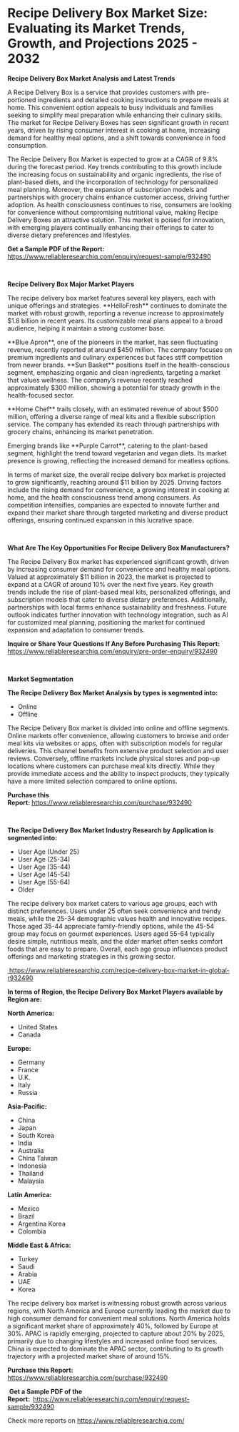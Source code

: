 <p><h1>Recipe Delivery Box Market Size: Evaluating its Market Trends, Growth, and Projections 2025 - 2032</h1></p><p><strong>Recipe Delivery Box Market Analysis and Latest Trends</strong></p>
<p><p>A Recipe Delivery Box is a service that provides customers with pre-portioned ingredients and detailed cooking instructions to prepare meals at home. This convenient option appeals to busy individuals and families seeking to simplify meal preparation while enhancing their culinary skills. The market for Recipe Delivery Boxes has seen significant growth in recent years, driven by rising consumer interest in cooking at home, increasing demand for healthy meal options, and a shift towards convenience in food consumption.</p><p>The Recipe Delivery Box Market is expected to grow at a CAGR of 9.8% during the forecast period. Key trends contributing to this growth include the increasing focus on sustainability and organic ingredients, the rise of plant-based diets, and the incorporation of technology for personalized meal planning. Moreover, the expansion of subscription models and partnerships with grocery chains enhance customer access, driving further adoption. As health consciousness continues to rise, consumers are looking for convenience without compromising nutritional value, making Recipe Delivery Boxes an attractive solution. This market is poised for innovation, with emerging players continually enhancing their offerings to cater to diverse dietary preferences and lifestyles.</p></p>
<p><strong>Get a Sample PDF of the Report:&nbsp;</strong> <a href="https://www.reliableresearchiq.com/enquiry/request-sample/932490?utm_campaign=3385&utm_medium=2&utm_source=Github&utm_content=ia&utm_term=21032025&utm_id=recipe-delivery-box">https://www.reliableresearchiq.com/enquiry/request-sample/932490</a></p>
<p>&nbsp;</p>
<p><strong>Recipe Delivery Box Major Market Players</strong></p>
<p><p>The recipe delivery box market features several key players, each with unique offerings and strategies. **HelloFresh** continues to dominate the market with robust growth, reporting a revenue increase to approximately $1.8 billion in recent years. Its customizable meal plans appeal to a broad audience, helping it maintain a strong customer base.</p><p>**Blue Apron**, one of the pioneers in the market, has seen fluctuating revenue, recently reported at around $450 million. The company focuses on premium ingredients and culinary experiences but faces stiff competition from newer brands. **Sun Basket** positions itself in the health-conscious segment, emphasizing organic and clean ingredients, targeting a market that values wellness. The company’s revenue recently reached approximately $300 million, showing a potential for steady growth in the health-focused sector.</p><p>**Home Chef** trails closely, with an estimated revenue of about $500 million, offering a diverse range of meal kits and a flexible subscription service. The company has extended its reach through partnerships with grocery chains, enhancing its market penetration.</p><p>Emerging brands like **Purple Carrot**, catering to the plant-based segment, highlight the trend toward vegetarian and vegan diets. Its market presence is growing, reflecting the increased demand for meatless options. </p><p>In terms of market size, the overall recipe delivery box market is projected to grow significantly, reaching around $11 billion by 2025. Driving factors include the rising demand for convenience, a growing interest in cooking at home, and the health consciousness trend among consumers. As competition intensifies, companies are expected to innovate further and expand their market share through targeted marketing and diverse product offerings, ensuring continued expansion in this lucrative space.</p></p>
<p>&nbsp;</p>
<p><strong>What Are The Key Opportunities For Recipe Delivery Box Manufacturers?</strong></p>
<p><p>The Recipe Delivery Box market has experienced significant growth, driven by increasing consumer demand for convenience and healthy meal options. Valued at approximately $11 billion in 2023, the market is projected to expand at a CAGR of around 10% over the next five years. Key growth trends include the rise of plant-based meal kits, personalized offerings, and subscription models that cater to diverse dietary preferences. Additionally, partnerships with local farms enhance sustainability and freshness. Future outlook indicates further innovation with technology integration, such as AI for customized meal planning, positioning the market for continued expansion and adaptation to consumer trends.</p></p>
<p><strong>Inquire or Share Your Questions If Any Before Purchasing This Report:</strong> <a href="https://www.reliableresearchiq.com/enquiry/pre-order-enquiry/932490?utm_campaign=3385&utm_medium=2&utm_source=Github&utm_content=ia&utm_term=21032025&utm_id=recipe-delivery-box">https://www.reliableresearchiq.com/enquiry/pre-order-enquiry/932490</a></p>
<p>&nbsp;</p>
<p><strong>Market Segmentation</strong></p>
<p><strong>The Recipe Delivery Box Market Analysis by types is segmented into:</strong></p>
<p><ul><li>Online</li><li>Offline</li></ul></p>
<p><p>The Recipe Delivery Box market is divided into online and offline segments. Online markets offer convenience, allowing customers to browse and order meal kits via websites or apps, often with subscription models for regular deliveries. This channel benefits from extensive product selection and user reviews. Conversely, offline markets include physical stores and pop-up locations where customers can purchase meal kits directly. While they provide immediate access and the ability to inspect products, they typically have a more limited selection compared to online options.</p></p>
<p><strong>Purchase this Report:&nbsp;</strong><a href="https://www.reliableresearchiq.com/purchase/932490?utm_campaign=3385&utm_medium=2&utm_source=Github&utm_content=ia&utm_term=21032025&utm_id=recipe-delivery-box">https://www.reliableresearchiq.com/purchase/932490</a></p>
<p>&nbsp;</p>
<p><strong>The Recipe Delivery Box Market Industry Research by Application is segmented into:</strong></p>
<p><ul><li>User Age (Under 25)</li><li>User Age (25-34)</li><li>User Age (35-44)</li><li>User Age (45-54)</li><li>User Age (55-64)</li><li>Older</li></ul></p>
<p><p>The recipe delivery box market caters to various age groups, each with distinct preferences. Users under 25 often seek convenience and trendy meals, while the 25-34 demographic values health and innovative recipes. Those aged 35-44 appreciate family-friendly options, while the 45-54 group may focus on gourmet experiences. Users aged 55-64 typically desire simple, nutritious meals, and the older market often seeks comfort foods that are easy to prepare. Overall, each age group influences product offerings and marketing strategies in this growing sector.</p></p>
<p><a href="https://www.reliableresearchiq.com/recipe-delivery-box-market-in-global-r932490?utm_campaign=3385&utm_medium=2&utm_source=Github&utm_content=ia&utm_term=21032025&utm_id=recipe-delivery-box">&nbsp;https://www.reliableresearchiq.com/recipe-delivery-box-market-in-global-r932490</a></p>
<p><strong>In terms of Region, the Recipe Delivery Box Market Players available by Region are:</strong></p>
<p>
    <p> <strong> North America: </strong>
        <ul>
            <li>United States</li>
            <li>Canada</li>
        </ul>
        </p> 
    <p> <strong> Europe: </strong>
        <ul>
            <li>Germany</li>
            <li>France</li>
            <li>U.K.</li>
            <li>Italy</li>
            <li>Russia</li>
        </ul>
        </p> 
    <p> <strong> Asia-Pacific: </strong>
        <ul>
            <li>China</li>
            <li>Japan</li>
            <li>South Korea</li>
            <li>India</li>
            <li>Australia</li>
            <li>China Taiwan</li>
            <li>Indonesia</li>
            <li>Thailand</li>
            <li>Malaysia</li>
        </ul>
        </p> 
    <p> <strong> Latin America: </strong>
        <ul>
            <li>Mexico</li>
            <li>Brazil</li>
            <li>Argentina Korea</li>
            <li>Colombia</li>
        </ul>
        </p> 
    <p> <strong> Middle East & Africa: </strong>
        <ul>
            <li>Turkey</li>
            <li>Saudi</li>
            <li>Arabia</li>
            <li>UAE</li>
            <li>Korea</li>
        </ul>
    </p>
    </p>
<p><p>The recipe delivery box market is witnessing robust growth across various regions, with North America and Europe currently leading the market due to high consumer demand for convenient meal solutions. North America holds a significant market share of approximately 40%, followed by Europe at 30%. APAC is rapidly emerging, projected to capture about 20% by 2025, primarily due to changing lifestyles and increased online food services. China is expected to dominate the APAC sector, contributing to its growth trajectory with a projected market share of around 15%.</p></p>
<p><strong>Purchase this Report: </strong><a href="https://www.reliableresearchiq.com/purchase/932490?utm_campaign=3385&utm_medium=2&utm_source=Github&utm_content=ia&utm_term=21032025&utm_id=recipe-delivery-box">https://www.reliableresearchiq.com/purchase/932490</a></p>
<p>&nbsp;<strong>Get a Sample PDF of the Report:&nbsp;&nbsp;</strong><a href="https://www.reliableresearchiq.com/enquiry/request-sample/932490?utm_campaign=3385&utm_medium=2&utm_source=Github&utm_content=ia&utm_term=21032025&utm_id=recipe-delivery-box">https://www.reliableresearchiq.com/enquiry/request-sample/932490</a></p>
<p><strong></strong></p>
<p>Check more reports on <a href="https://www.reliableresearchiq.com/?utm_campaign=3385&utm_medium=2&utm_source=Github&utm_content=ia&utm_term=21032025&utm_id=recipe-delivery-box">https://www.reliableresearchiq.com/</a></p>